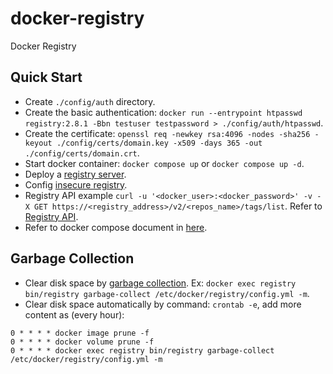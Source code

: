 # docker-registry
Docker Registry

## Quick Start

- Create `./config/auth` directory.
- Create the basic authentication: `docker run --entrypoint htpasswd registry:2.8.1 -Bbn testuser testpassword > ./config/auth/htpasswd`.
- Create the certificate: `openssl req -newkey rsa:4096 -nodes -sha256 -keyout ./config/certs/domain.key -x509 -days 365 -out ./config/certs/domain.crt`.
- Start docker container: `docker compose up` or `docker compose up -d`.
- Deploy a [registry server](https://docs.docker.com/registry/deploying/).
- Config [insecure registry](https://docs.docker.com/registry/insecure/).
- Registry API example `curl -u '<docker_user>:<docker_password>' -v -X GET https://<registry_address>/v2/<repos_name>/tags/list`. Refer to [Registry API](https://docs.docker.com/registry/spec/api/#detail).
- Refer to docker compose document in [here](https://docs.docker.com/compose/overview/#compose-documentation).

## Garbage Collection

- Clear disk space by [garbage collection](https://docs.docker.com/registry/garbage-collection/). Ex: `docker exec registry bin/registry garbage-collect /etc/docker/registry/config.yml -m`.
- Clear disk space automatically by command: `crontab -e`, add more content as (every hour):
```
0 * * * * docker image prune -f
0 * * * * docker volume prune -f
0 * * * * docker exec registry bin/registry garbage-collect /etc/docker/registry/config.yml -m
```
